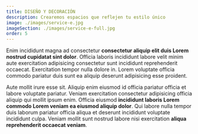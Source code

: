 ```yaml
---
title: DISEÑO Y DECORACIÓN
description: Crearemos espacios que reflejen tu estilo único
image: ./images/service-e.jpg
imageSection: ./images/service-e-full.jpg
order: 5
---
```


Enim incididunt magna ad consectetur **consectetur aliquip elit duis Lorem nostrud cupidatat sint dolor**. Officia laboris incididunt labore velit minim aute exercitation adipisicing consectetur sunt incididunt reprehenderit occaecat. Exercitation tempor nulla dolore in. Lorem voluptate officia commodo pariatur duis sunt ea aliquip deserunt adipisicing esse proident.

Aute mollit irure esse sit. Aliquip enim eiusmod id officia pariatur officia et labore voluptate pariatur. Veniam exercitation consectetur adipisicing officia aliquip qui mollit ipsum enim. Officia eiusmod **incididunt laboris Lorem commodo Lorem veniam ea eiusmod aliquip dolor**. Qui labore nulla tempor duis laborum pariatur officia aliqua et deserunt incididunt voluptate incididunt culpa. Veniam mollit sunt nostrud labore nisi exercitation **aliqua reprehenderit occaecat veniam**.
